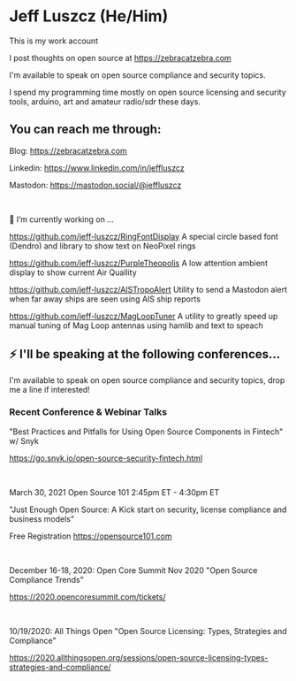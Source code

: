 

# Jeff Luszcz (He/Him)

This is my work account

I post thoughts on open source at https://zebracatzebra.com 


I'm available to speak on open source compliance and security topics.


I spend my programming time mostly on open source licensing and security tools, arduino, art and amateur radio/sdr these days.



## You can reach me through:


Blog:     https://zebracatzebra.com

Linkedin: https://www.linkedin.com/in/jeffluszcz

Mastodon: https://mastodon.social/@jeffluszcz




 &nbsp;
 &nbsp;
  

🔭 I’m currently working on ...
  
  https://github.com/jeff-luszcz/RingFontDisplay A special circle based font (Dendro) and library to show text on NeoPixel rings
  
  https://github.com/jeff-luszcz/PurpleTheopolis A low attention ambient display to show current Air Quallity
  
  https://github.com/jeff-luszcz/AISTropoAlert   Utility to send a Mastodon alert when far away ships are seen using AIS ship reports
  
  https://github.com/jeff-luszcz/MagLoopTuner    A utility to greatly speed up manual tuning of Mag Loop antennas using hamlib and text to speach
  
## ⚡ I'll be speaking at the following conferences...


I'm available to speak on open source compliance and security topics, drop me a line if interested!



### Recent Conference & Webinar Talks


"Best Practices and Pitfalls for Using Open Source Components in Fintech" w/ Snyk

https://go.snyk.io/open-source-security-fintech.html

 &nbsp;
 &nbsp;

March 30, 2021 Open Source 101 2:45pm ET - 4:30pm ET

"Just Enough Open Source: A Kick start on security, license compliance and business models"

Free Registration https://opensource101.com

 &nbsp;
 &nbsp;

December 16-18, 2020: Open Core Summit Nov 2020 "Open Source Compliance Trends" 

https://2020.opencoresummit.com/tickets/ 


 &nbsp;
 &nbsp;
 
10/19/2020: All Things Open "Open Source Licensing: Types, Strategies and Compliance"

https://2020.allthingsopen.org/sessions/open-source-licensing-types-strategies-and-compliance/ 



<!---
Jeffrey-Luszcz/Jeffrey-Luszcz is a ✨ special ✨ repository because its `README.md` (this file) appears on your GitHub profile.
You can click the Preview link to take a look at your changes.
--->
